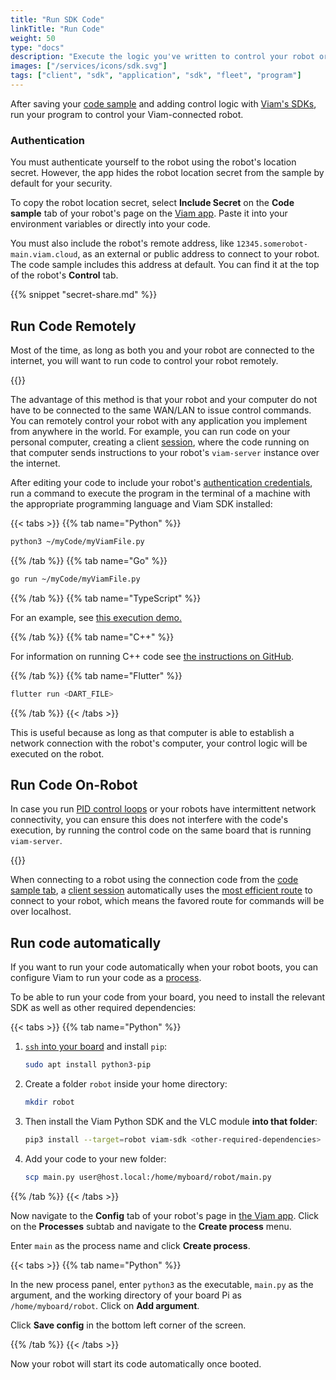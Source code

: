 ```yaml
---
title: "Run SDK Code"
linkTitle: "Run Code"
weight: 50
type: "docs"
description: "Execute the logic you've written to control your robot or fleet."
images: ["/services/icons/sdk.svg"]
tags: ["client", "sdk", "application", "sdk", "fleet", "program"]
---
```


After saving your [code sample](/program/#hello-world-the-code-sample-tab) and adding control logic with [Viam's SDKs](/program/apis/), run your program to control your Viam-connected robot.

### Authentication

You must authenticate yourself to the robot using the robot's location secret.
However, the app hides the robot location secret from the sample by default for your security.

To copy the robot location secret, select **Include Secret** on the **Code sample** tab of your robot's page on the [Viam app](https://app.viam.com).
Paste it into your environment variables or directly into your code.

You must also include the robot's remote address, like `12345.somerobot-main.viam.cloud`, as an external or public address to connect to your robot.
The code sample includes this address at default.
You can find it at the top of the robot's **Control** tab.

{{% snippet "secret-share.md" %}}

## Run Code Remotely

Most of the time, as long as both you and your robot are connected to the internet, you will want to run code to control your robot remotely.

{{<imgproc src="/program/remotely.png" resize="800x" declaredimensions=true alt="A client connecting remotely to a robot">}}

The advantage of this method is that your robot and your computer do not have to be connected to the same WAN/LAN to issue control commands.
You can remotely control your robot with any application you implement from anywhere in the world.
For example, you can run code on your personal computer, creating a client [session](/program/apis/sessions/), where the code running on that computer sends instructions to your robot's `viam-server` instance over the internet.

After editing your code to include your robot's [authentication credentials](#authentication), run a command to execute the program in the terminal of a machine with the appropriate programming language and Viam SDK installed:

{{< tabs >}}
{{% tab name="Python" %}}

```sh {class="command-line" data-prompt="$"}
python3 ~/myCode/myViamFile.py
```

{{% /tab %}}
{{% tab name="Go" %}}

```sh {class="command-line" data-prompt="$"}
go run ~/myCode/myViamFile.py
```

{{% /tab %}}
{{% tab name="TypeScript" %}}

For an example, see [this execution demo.](https://github.com/viamrobotics/viam-typescript-sdk/tree/main/examples/vanilla)

{{% /tab %}}
{{% tab name="C++" %}}

For information on running C++ code see [the instructions on GitHub](https://github.com/viamrobotics/viam-cpp-sdk/blob/main/BUILDING.md).

{{% /tab %}}
{{% tab name="Flutter" %}}

```sh {class="command-line" data-prompt="$"}
flutter run <DART_FILE>
```

{{% /tab %}}
{{< /tabs >}}

This is useful because as long as that computer is able to establish a network connection with the robot's computer, your control logic will be executed on the robot.

## Run Code On-Robot

In case you run [PID control loops](https://en.wikipedia.org/wiki/PID_controller) or your robots have intermittent network connectivity, you can ensure this does not interfere with the code's execution, by running the control code on the same board that is running `viam-server`.

{{<imgproc src="/program/on-robot.png" resize="800x" declaredimensions=true alt="A client running on a robot">}}

When connecting to a robot using the connection code from the [code sample tab](/program/#hello-world-the-code-sample-tab), a [client session](/program/apis/sessions/) automatically uses the [most efficient route](/program/connectivity/) to connect to your robot, which means the favored route for commands will be over localhost.

## Run code automatically

If you want to run your code automatically when your robot boots, you can configure Viam to run your code as a [process](/manage/configuration/#processes).

To be able to run your code from your board, you need to install the relevant SDK as well as other required dependencies:

{{< tabs >}}
{{% tab name="Python" %}}

1. [`ssh` into your board](/installation/prepare/rpi-setup/#connect-with-ssh) and install `pip`:

   ```sh {class="command-line" data-prompt="$"}
   sudo apt install python3-pip
   ```

2. Create a folder `robot` inside your home directory:

   ```sh {class="command-line" data-prompt="$"}
   mkdir robot
   ```

3. Then install the Viam Python SDK and the VLC module **into that folder**:

   ```sh {class="command-line" data-prompt="$"}
   pip3 install --target=robot viam-sdk <other-required-dependencies>
   ```

4. Add your code to your new folder:

   ```sh {class="command-line" data-prompt="$"}
   scp main.py user@host.local:/home/myboard/robot/main.py
   ```

{{% /tab %}}
{{< /tabs >}}

Now navigate to the **Config** tab of your robot's page in [the Viam app](https://app.viam.com).
Click on the **Processes** subtab and navigate to the **Create process** menu.

Enter `main` as the process name and click **Create process**.

{{< tabs >}}
{{% tab name="Python" %}}

In the new process panel, enter `python3` as the executable, `main.py` as the argument, and the working directory of your board Pi as `/home/myboard/robot`.
Click on **Add argument**.

Click **Save config** in the bottom left corner of the screen.

{{% /tab %}}
{{< /tabs >}}

Now your robot will start its code automatically once booted.
